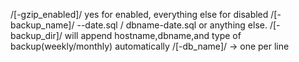 /[-gzip_enabled]/ yes for enabled, everything else for disabled
/[-backup_name]/         --date.sql / dbname-date.sql     or anything else.
/[-backup_dir]/ will append hostname,dbname,and type of backup(weekly/monthly) automatically
/[-db_name]/ -> one per line
